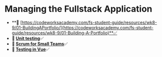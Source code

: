 # Managing the Fullstack Application
* **📖 [https://codeworksacademy.com/fs-student-guide/resources/wk8-9/01-BuildingAPortfolio/](https://codeworksacademy.com/fs-student-guide/resources/wk8-9/01-Building-A-Portfolio)**✅
* **📖 [Unit testing](https://codeworksacademy.com/fs-student-guide/resources/wk8-9/03-Unit-Testing)**✅
* **📖 [Scrum for Small Teams](https://codeworksacademy.com/fs-student-guide/resources/wk8-9/02-Scrum-For-Small-Teams)**✅
* **📖 [Testing in Vue](https://codeworksacademy.com/fs-student-guide/resources/wk8-9/04-Vue-Testing)**✅

